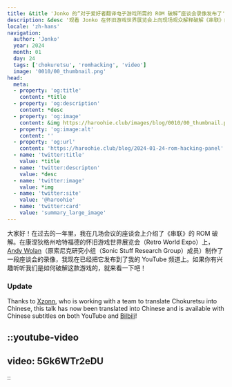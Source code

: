 ```yaml
---
title: &title 'Jonko 的“对于爱好者翻译电子游戏所需的 ROM 破解”座谈会录像发布了'
description: &desc '观看 Jonko 在怀旧游戏世界展览会上向现场观众解释破解《串联》的一些挑战'
locale: 'zh-hans'
navigation:
  author: 'Jonko'
  year: 2024
  month: 01
  day: 24
  tags: ['chokuretsu', 'romhacking', 'video']
  image: '0010/00_thumbnail.png'
head:
  meta:
  - property: 'og:title'
    content: *title
  - property: 'og:description'
    content: *desc
  - property: 'og:image'
    content: &img https://haroohie.club/images/blog/0010/00_thumbnail.png
  - property: 'og:image:alt'
    content: ''
  - property: 'og:url'
    content: 'https://haroohie.club/blog/2024-01-24-rom-hacking-panel'
  - name: 'twitter:title'
    value: *title
  - name: 'twitter:descripton'
    value: *desc
  - name: 'twitter:image'
    value: *img
  - name: 'twitter:site'
    value: '@haroohie'
  - name: 'twitter:card'
    value: 'summary_large_image'
---
```

大家好！在过去的一年里，我在几场会议的座谈会上介绍了《串联》的 ROM 破解。在康涅狄格州哈特福德的怀旧游戏世界展览会（Retro World Expo）上，[Andy Wolan](https://www.youtube.com/@andywolan)（原索尼克研究小组（Sonic Stuff Research Group）成员）制作了一段座谈会的录像，我现在已经把它发布到了我的 YouTube 频道上。如果你有兴趣听听我们是如何破解这款游戏的，就来看一下吧！

### Update
Thanks to [Xzonn](xzonn.top), who is working with a team to translate Chokuretsu into Chinese, this talk has now been translated into Chinese
and is available with Chinese subtitles on both YouTube and [Bilbili](https://www.bilibili.com/video/BV1w4421P7Wd/)!

::youtube-video
----
video: 5Gk6WTr2eDU
----
::
